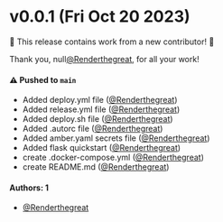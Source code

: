 # v0.0.1 (Fri Oct 20 2023)

:tada: This release contains work from a new contributor! :tada:

Thank you, null[@Renderthegreat](https://github.com/Renderthegreat), for all your work!

#### ⚠️ Pushed to `main`

- Added deploy.yml file ([@Renderthegreat](https://github.com/Renderthegreat))
- Added release.yml file ([@Renderthegreat](https://github.com/Renderthegreat))
- Added deploy.sh file ([@Renderthegreat](https://github.com/Renderthegreat))
- Added .autorc file ([@Renderthegreat](https://github.com/Renderthegreat))
- Added amber.yaml secrets file ([@Renderthegreat](https://github.com/Renderthegreat))
- Added flask quickstart ([@Renderthegreat](https://github.com/Renderthegreat))
- create .docker-compose.yml ([@Renderthegreat](https://github.com/Renderthegreat))
- create README.md ([@Renderthegreat](https://github.com/Renderthegreat))

#### Authors: 1

- [@Renderthegreat](https://github.com/Renderthegreat)
